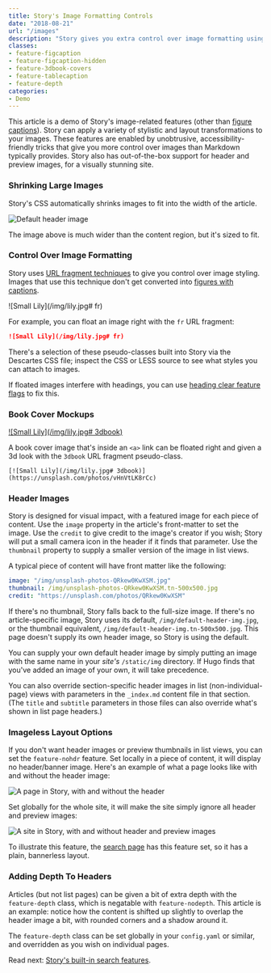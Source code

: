 ```yaml
---
title: Story's Image Formatting Controls
date: "2018-08-21"
url: "/images"
description: "Story gives you extra control over image formatting using only Markdown syntax."
classes:
- feature-figcaption
- feature-figcaption-hidden
- feature-3dbook-covers
- feature-tablecaption
- feature-depth
categories:
- Demo
---
```

This article is a demo of Story's image-related features (other than [figure captions](/figures)).
Story can apply a variety of stylistic and layout transformations to your images.
These features are enabled by unobtrusive, accessibility-friendly tricks that give you more control over images than Markdown typically provides.
Story also has out-of-the-box support for header and preview images, for a visually stunning site.
<!--more-->

### Shrinking Large Images

Story's CSS automatically shrinks images to fit into the width of the article.

![Default header image](/img/default-header-img.jpg)

The image above is much wider than the content region, but it's sized to fit.

### Control Over Image Formatting

Story uses [URL fragment
techniques](https://www.xaprb.com/blog/how-to-style-images-with-markdown/) to
give you control over image styling.
Images that use this technique don't get converted into [figures with captions](/figures).

![Small Lily](/img/lily.jpg# fr)

For example, you can float an image right with the `fr` URL fragment:

```md
![Small Lily](/img/lily.jpg# fr)
```

There's a selection of these pseudo-classes built into Story via the Descartes
CSS file; inspect the CSS or LESS source to see what styles you can attach to
images.

If floated images interfere with headings, you can use [heading clear feature flags](/features) to fix this.

### Book Cover Mockups

[![Small Lily](/img/lily.jpg# 3dbook)](https://unsplash.com/photos/vHnVtLK8rCc)

A book cover image that's inside an `<a>` link can be floated right and given
a 3d look with the `3dbook` URL fragment pseudo-class. 

```
[![Small Lily](/img/lily.jpg# 3dbook)](https://unsplash.com/photos/vHnVtLK8rCc)
```

### Header Images

Story is designed for visual impact, with a featured image for each piece of content.
Use the `image` property in the article's front-matter to set the image.
Use the `credit` to give credit to the image's creator if you wish; Story will put a small camera icon in the header if it finds that parameter.
Use the `thumbnail` property to supply a smaller version of the image in list views.

A typical piece of content will have front matter like the following:

```yaml
image: "/img/unsplash-photos-QRkew0KwXSM.jpg"
thumbnail: /img/unsplash-photos-QRkew0KwXSM.tn-500x500.jpg
credit: "https://unsplash.com/photos/QRkew0KwXSM"
```

If there's no thumbnail, Story falls back to the full-size image.
If there's no article-specific image, Story uses its default, `/img/default-header-img.jpg`, or the thumbnail equivalent, `/img/default-header-img.tn-500x500.jpg`.
This page doesn't supply its own header image, so Story is using the default.

You can supply your own default header image by simply putting an image with the same name in your *site's* `/static/img` directory.
If Hugo finds that you've added an image of your own, it will take precedence.

You can also override section-specific header images in list
(non-individual-page) views with parameters in the `_index.md` content file in
that section.  (The `title` and `subtitle` parameters in those files can also
override what's shown in list page headers.)

### Imageless Layout Options

If you don't want header images or preview thumbnails in list views, you can set
the `feature-nohdr` feature. Set locally in a piece of content, it will display
no header/banner image. Here's an example of what a page looks like with and
without the header image:

![A page in Story, with and without the header](/img/page-header-formatting.png)

Set globally for the whole site, it will make the site simply ignore all header
and preview images:

![A site in Story, with and without header and preview images](/img/site-header-formatting.png)

To illustrate this feature, the [search page](/search) has this feature set, so
it has a plain, bannerless layout.

### Adding Depth To Headers

Articles (but not list pages) can be given a bit of extra depth with the
`feature-depth` class, which is negatable with `feature-nodepth`. This article
is an example: notice how the content is shifted up slightly to overlap the
header image a bit, with rounded corners and a shadow around it.

The `feature-depth` class can be set globally in your `config.yaml` or similar,
and overridden as you wish on individual pages.

Read next: [Story's built-in search features](/search-page/).
